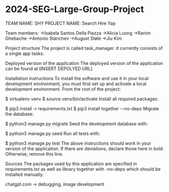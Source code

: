 # 2024-SEG-Large-Group-Project
TEAM NAME: SHY
PROJECT NAME: Search Hire Yap

Team members:
->Isabela Santos Della Piazza
->Alicia Luong
->Ranim Ghebache
->Antonio Stanchev
->August Støle
->Jiu Kim

Project structure
The project is called task_manager. It currently consists of a single app tasks.

Deployed version of the application
The deployed version of the application can be found at [INSERT DEPOLYED URL]

Installation instructions
To install the software and use it in your local development environment, you must first set up and activate a local development environment. From the root of the project:

$ virtualenv venv
$ source venv/bin/activate
Install all required packages:

$ pip3 install -r requirements.txt
$ pip3 install together --no-deps
Migrate the database:

$ python3 manage.py migrate
Seed the development database with:

$ python3 manage.py seed
Run all tests with:

$ python3 manage.py test
The above instructions should work in your version of the application. If there are deviations, declare those here in bold. Otherwise, remove this line.

Sources
The packages used by this application are specified in requirements.txt as well as library together with -no-deps which should be installed manually. 

chatgpt.com -> debugging, image development 
